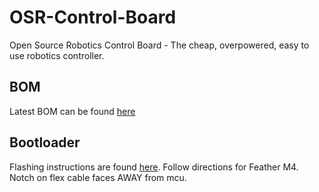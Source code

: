# OSR-Control-Board
Open Source Robotics Control Board - The cheap, overpowered, easy to use robotics controller.

## BOM
Latest BOM can be found [here](https://octopart.com/bom-tool/g8IoScnJ)

## Bootloader
Flashing instructions are found [here](https://learn.adafruit.com/how-to-program-samd-bootloaders/programming-the-bootloader-with-atmel-studio). Follow directions for Feather M4. Notch on flex cable faces AWAY from mcu.